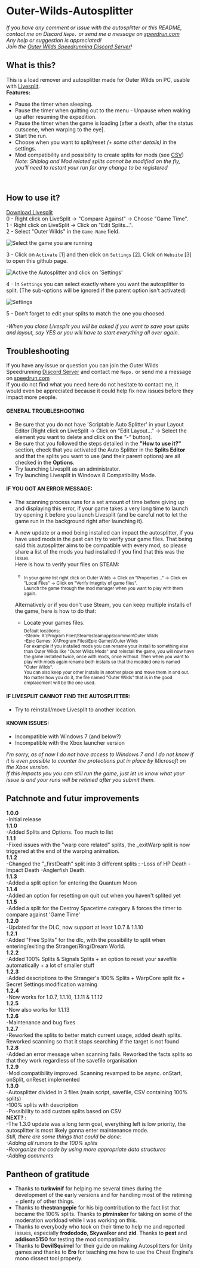 # Outer-Wilds-Autosplitter

*If you have any comment or issue with the autosplitter or this README, contact me on Discord `Nepo.` or send me a message on [speedrun.com](https://www.speedrun.com/user/Nepo)<br>
Any help or suggestion is appreciated!*<br>
*Join the [Outer Wilds Speedrunning Discord Server](https://discord.gg/pW4cqtEqUh)!*

## What is this?

This is a load remover and autosplitter made for Outer Wilds on PC, usable with [Livesplit](https://livesplit.org/).<br>
__Features:__<br>
* Pause the timer when sleeping.<br>
* Pause the timer when quitting out to the menu - Unpause when waking up after resuming the expedition.<br>
* Pause the timer when the game is loading [after a death, after the status cutscene, when warping to the eye].<br>
* Start the run.<br>
* Choose when you want to split/reset *(+ some other details)* in the settings.
* Mod compatibility and possibility to create splits for mods (see [CSV](/CSV))<br>
*Note: Shiplog and Mod related splits cannot be modified on the fly, you'll need to restart your run for any change to be registered*
<br>

## How to use it?

[Download Livesplit](https://livesplit.org/downloads/)<br>
0 - Right click on LiveSplit -> "Compare Against" -> Choose "Game Time".<br>
1 - Right click on LiveSplit -> Click on "Edit Splits...".<br>
2 - Select "Outer Wilds" in the `Game Name` field.<br>

![Select the game you are running](https://github.com/78epo/Autosplitters/blob/main/Outer%20Wilds/CSV/Images_RM/Image1_GameName.png)<br>

3 - Click on `Activate` [1] and then click on `Settings` [2]. Click on `Website` [3] to open this github page.<br>

![Active the Autosplitter and click on 'Settings'](https://github.com/78epo/Autosplitters/blob/main/Outer%20Wilds/CSV/Images_RM/Image2_ActivateSettings.png)<br>

4 - In `Settings` you can select exactly where you want the autosplitter to split. (The sub-options will be ignored if the parent option isn't activated)<br>

![Settings](https://github.com/78epo/Autosplitters/blob/main/Outer%20Wilds/CSV/Images_RM/Image3_SettingsScreen.png)<br>

5 - Don't forget to edit your splits to match the one you choosed.<br><br>
*-When you close Livesplit you will be asked if you want to save your splits and layout, say YES or you will have to start everything all over again.<br>*

## Troubleshooting

If you have any issue or question you can join the Outer Wilds Speedrunning [Discord Server](https://discord.gg/T69zH3UnSZ) and contact me `Nepo.` or send me a message on [speedrun.com](https://www.speedrun.com/user/Nepo)<br>
If you do not find what you need here do not hesitate to contact me, it would even be appreciated because it could help fix new issues before they impact more people.<br>

#### __GENERAL TROUBLESHOOTING__<br>

* Be sure that you do not have 'Scriptable Auto Splitter' in your Layout Editor [Right click on LiveSplit -> Click on "Edit Layout..." -> Select the element you want to delete and click on the *"-"* button].<br>
* Be sure that you followed the steps detailed in the __"How to use it?"__ section, check that you activated the Auto Splitter in the __Splits Editor__ and that the splits you want to use (and their parent options) are all checked in the __Options__.<br>
* Try launching Livesplit as an administrator.<br>
* Try launching Livesplit in Windows 8 Compatibility Mode.<br>

#### __IF YOU GOT AN ERROR MESSAGE:__<br>

* The scanning process runs for a set amount of time before giving up and displaying this error, if your game takes a very long time to launch try opening it before you launch Livesplit (and be careful not to let the game run in the background right after launching it).<br>
* A new update or a mod being installed can impact the autosplitter, if you have used mods in the past can try to verify your game files. That being said this autosplitter aims to be compatible with every mod, so please share a list of the mods you had installed if you find that this was the issue.<br>
Here is how to verify your files on STEAM:<br>
   * <sub>In your game list right click on Outer Wilds -> Click on "Properties..." -> Click on "Local Files" -> Click on "Verify integrity of game files".<br>Launch the game through the mod manager when you want to play with them again.</sub><br>

  Alternatively or if you don't use Steam, you can keep multiple installs of the game, here is how to do that:<br>
   * Locate your games files. <br><sub>Default locations: <br>-Steam: X:\Program Files\Steam\steamapps\common\Outer Wilds<br>-Epic Games: X:\Program Files\Epic Games\Outer Wilds<br>For example if you installed mods you can rename your install to something else than Outer Wilds like "Outer Wilds Mods" and reinstall the game, you will now have the game installed twice, once with mods, once without. Then when you want to play with mods again rename both installs so that the modded one is named "Outer Wilds".<br>You can also keep your other installs in another place and move them in and out. No matter how you do it, the file named "Outer Wilds" that is in the good emplacement will be the one used. </sub><br>

#### __IF LIVESPLIT CANNOT FIND THE AUTOSPLITTER:__<br>

* Try to reinstall/move Livesplit to another location.<br>

#### __KNOWN ISSUES:__<br>

* Incompatible with Windows 7 (and below?)<br>
* Incompatible with the Xbox launcher version<br>

_I'm sorry, as of now I do not have access to Windows 7 and I do not know if it is even possible to counter the protections put in place by Microsoft on the Xbox version.<br>
If this impacts you you can still run the game, just let us know what your issue is and your runs will be retimed after you submit them._

## Patchnote and futur improvements

__1.0.0__<br>
-Initial release<br>
__1.1.0__<br>
-Added Splits and Options. Too much to list<br>
__1.1.1__<br>
-Fixed issues with the "warp core related" splits, the _exitWarp split is now triggered at the end of the warping animation.<br>
__1.1.2__<br>
-Changed the "_firstDeath" split into 3 different splits : -Loss of HP Death -Impact Death -Anglerfish Death.<br>
__1.1.3__<br>
-Added a split option for entering the Quantum Moon<br>
__1.1.4__<br>
-Added an option for resetting on quit out when you haven't splited yet<br>
__1.1.5__<br>
-Added a split for the Destroy Spacetime category & forces the timer to compare against 'Game Time'<br>
__1.2.0__<br>
-Updated for the DLC, now support at least 1.0.7 & 1.1.10<br>
__1.2.1__<br>
-Added "Free Splits" for the dlc, with the possibility to split when entering/exiting the Stranger/Ring/Dream World.<br>
__1.2.2__<br>
-Added 100% Splits & Signals Splits + an option to reset your savefile automatically + a lot of smaller stuff<br>
__1.2.3__<br>
-Added descriptions to the Stranger's 100% Splits + WarpCore split fix + Secret Settings modification warning<br>
__1.2.4__<br>
-Now works for 1.0.7, 1.1.10, 1.1.11 & 1.1.12<br>
__1.2.5__<br>
-Now also works for 1.1.13<br>
__1.2.6__<br>
-Maintenance and bug fixes<br>
__1.2.7__<br>
-Reworked the splits to better match current usage, added death splits. Reworked scanning so that it stops searching if the target is not found<br>
__1.2.8__<br>
-Added an error message when scanning fails. Reworked the facts splits so that they work regardless of the savefile organisation<br>
__1.2.9__<br>
-Mod compatibility improved. Scanning revamped to be async. onStart, onSplit, onReset implemented<br>
__1.3.0__<br>
-Autosplitter divided in 3 files (main script, savefile, CSV containing 100% splits)<br>
-100% splits with description<br>
-Possibility to add custom splits based on CSV<br>
__NEXT? :__<br>
-The 1.3.0 update was a long term goal, everything left is low priority, the autosplitter is most likely gonna enter maintenance mode.<br>
*Still, there are some things that could be done:<br>
-Adding all rumors to the 100% splits<br>
-Reorganize the code by using more appropriate data structures<br>
-Adding comments<br>*

## Pantheon of gratitude

* Thanks to __turkwinif__ for helping me several times during the development of the early versions and for handling most of the retiming + plenty of other things.<br>
* Thanks to __thestrangepie__ for his big contribution to the fact list that became the 100% splits. Thanks to __ptminsker__ for taking on some of the moderation workload while I was working on this.<br>
* Thanks to everybody who took on their time to help me and reported issues, especially __frodododo__, __Skywalker__ and __zid__. Thanks to __pest__ and __addison5150__ for testing the mod compatibility.<br>
* Thanks to __DevilSquirrel__ for their guide on making Autosplitters for Unity games and thanks to __Ero__ for teaching me how to use the Cheat Engine's mono dissect tool properly.<br>